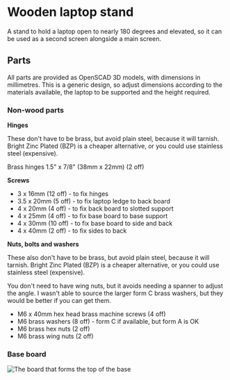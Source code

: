 # Wooden laptop stand

A stand to hold a laptop open to nearly 180 degrees and elevated, so it can be
used as a second screen alongside a main screen.

## Parts

All parts are provided as OpenSCAD 3D models, with dimensions in
millimetres.  This is a generic design, so adjust dimensions according to the
materials available, the laptop to be supported and the height required.

### Non-wood parts

**Hinges**

These don't have to be brass, but avoid plain steel, because it will
tarnish. Bright Zinc Plated (BZP) is a cheaper alternative, or you could use
stainless steel (expensive).

Brass hinges 1.5" x 7/8" (38mm x 22mm) (2 off)

**Screws**

- 3 x 16mm (12 off) - to fix hinges
- 3.5 x 20mm (5 off) - to fix laptop ledge to back board
- 4 x 20mm (4 off) - to fix back board to slotted support
- 4 x 25mm (4 off) - to fix base board to base support
- 4 x 30mm (10 off) - to fix base board to side and back
- 4 x 40mm (2 off) - to fix sides to back

**Nuts, bolts and washers**

These also don't have to be brass, but avoid plain steel, because it will
tarnish. Bright Zinc Plated (BZP) is a cheaper alternative, or you could use
stainless steel (expensive).

You don't need to have wing nuts, but it avoids needing a spanner to adjust
the angle. I wasn't able to source the larger form C brass washers, but they
would be better if you can get them.

- M6 x 40mm hex head brass machine screws (4 off)
- M6 brass washers (8 off) - form C if available, but form A is OK
- M6 brass hex nuts (2 off)
- M6 brass wing nuts (2 off)

### Base board

![The board that forms the top of the base](./drawings/base-board.scad)
